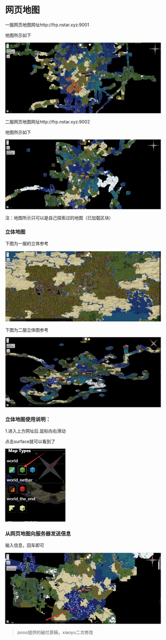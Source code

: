 # 网页地图

一服网页地图网址http://frp.nstar.xyz:9001

地图所示如下

![image-20210208141159998](6.assets/image-20210208141159998.png)

二服网页地图网址http://frp.nstar.xyz:9002

地图所示如下

 ![image-20210208141213807](6.assets/image-20210208141213807.png)

注：地图所示只可以是自己探索过的地图（已加载区块）

### 立体地图

下图为一服的立体参考 

 ![image-20210208141337397](6.assets/image-20210208141337397.png)

下图为二服立体图参考

 ![image-20210208141419064](6.assets/image-20210208141419064.png)

### 立体地图使用说明：

1.进入上方网址后.鼠标向右滑动

  点击surface就可以看到了

![image-20210208141412609](6.assets/image-20210208141412609.png)

### 从网页地图向服务器发送信息

输入信息，回车即可

![image-20210208141530618](6.assets/image-20210208141530618.png)



> pooo提供的破烂原稿，xiaoyu二次修改